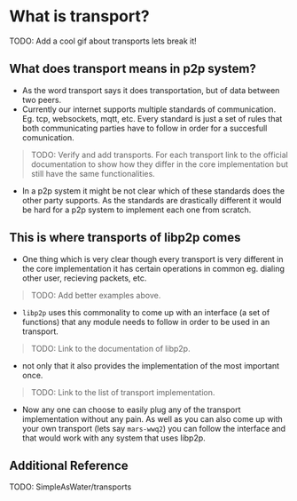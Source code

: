 What is transport?
==================
TODO: Add a cool gif about transports
lets break it!

## What does transport means in p2p system?
* As the word transport says it does transportation, but of data between two peers.
* Currently our internet supports multiple standards of communication. Eg. tcp, websockets, mqtt, etc. Every standard is just a set of rules that both communicating parties have to follow in order for a succesfull comunication. 
>TODO: Verify and add transports. For each transport link to the official documentation to show how they differ in the core implementation but still have the same functionalities. 
* In a p2p system it might be not clear which of these standards does the other party supports. As the standards are drastically different it would be hard for a p2p system to implement each one from scratch. 

## This is where transports of libp2p comes
* One thing which is very clear though every transport is very different in the core implementation it has certain operations in common eg. dialing other user, recieving packets, etc.
>TODO: Add better examples above.
* `libp2p` uses this commonality to come up with an interface (a set of functions) that any module needs to follow in order to be used in an transport. 
>TODO: Link to the documentation of libp2p. 
* not only that it also provides the implementation of the most important once. 
>TODO: Link to the list of transport implementation.
* Now any one can choose to easily plug any of the transport implementation without any pain. As well as you can also come up with your own transport (lets say `mars-wwq2`) you can follow the interface and that would work with any system that uses libp2p. 

## Additional Reference
TODO: SimpleAsWater/transports